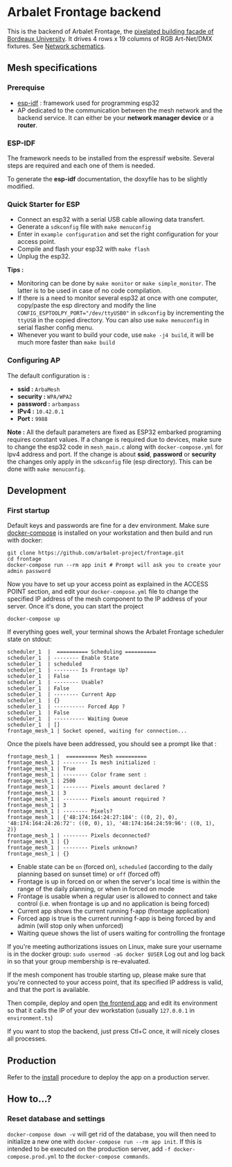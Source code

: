 # Arbalet Frontage backend

This is the backend of Arbalet Frontage, the [pixelated building facade of Bordeaux University](https://vimeo.com/arbalet/frontage). It drives 4 rows x 19 columns of RGB Art-Net/DMX fixtures. See [Network schematics](frontage.svg).



## Mesh  specifications

### Prerequise
- [esp-idf](https://github.com/espressif/esp-idf) : framework used for programming esp32
- AP dedicated to the communication between the mesh network and the backend service. It can either be your **network manager device** or a **router**.

### ESP-IDF
The framework needs to be installed from the espressif website. Several steps are required and each one of them is needed.

To generate the **esp-idf** documentation, the doxyfile has to be slightly modified.

### Quick Starter for ESP
- Connect an esp32 with a serial USB cable allowing data transfert.
- Generate a `sdkconfig` file with `make menuconfig`
- Enter in `example configuration` and set the right configuration for your access point.
- Compile and flash your esp32 with `make flash`
- Unplug the esp32.

**Tips :**
- Monitoring can be done by `make monitor` or `make simple_monitor`. The latter is to be used in case of no code compilation.
- If there is a need to monitor several esp32 at once with one computer, copy/paste the esp directory and modify the line `CONFIG_ESPTOOLPY_PORT="/dev/ttyUSB0"` in `sdkconfig` by incrementing the `ttyUSB` in the copied directory. You can also use `make menuconfig` in serial flasher config menu.
- Whenever you want to build your code, use `make -j4 build`, it will be much more faster than `make build`

### Configuring AP

The default configuration is :
- **ssid :**  `ArbaMesh`
- **security :** `WPA/WPA2`
- **password :** `arbampass`
- **IPv4 :** `10.42.0.1`
- **Port :** `9988`

**Note :** All the default parameters are fixed as ESP32 embarked programing requires constant values. If a change is required due to devices, make sure to change the esp32 code in `mesh_main.c` along with `docker-compose.yml` for Ipv4 address and port. If the change is about **ssid**, **password** or **security** the changes only apply in the `sdkconfig` file (esp directory). This can be done with `make menuconfig`.

## Development
### First startup
Default keys and passwords are fine for a dev environment.
Make sure [docker-compose](https://docs.docker.com/compose/) is installed on your workstation and then build and run with docker:
```
git clone https://github.com/arbalet-project/frontage.git
cd frontage
docker-compose run --rm app init # Prompt will ask you to create your admin password
```
Now you have to set up your access point as explained in the ACCESS POINT section, and edit your `docker-compose.yml` file to change the specified IP address of the mesh component to the IP address of your server. Once it's done, you can start the project
```
docker-compose up
```
If everything goes well, your terminal shows the Arbalet Frontage scheduler state on stdout:
```
scheduler_1  |  ========== Scheduling ==========
scheduler_1  | -------- Enable State
scheduler_1  | scheduled
scheduler_1  | -------- Is Frontage Up?
scheduler_1  | False
scheduler_1  | -------- Usable?
scheduler_1  | False
scheduler_1  | -------- Current App
scheduler_1  | {}
scheduler_1  | ---------- Forced App ?
scheduler_1  | False
scheduler_1  | ---------- Waiting Queue
scheduler_1  | []
frontage_mesh_1 | Socket opened, waiting for connection...
```
Once the pixels have been addressed, you should see a prompt like that :
```
frontage_mesh_1 |  ========== Mesh ==========
frontage_mesh_1 | -------- Is mesh initialized :
frontage_mesh_1 | True
frontage_mesh_1 | -------- Color frame sent :
frontage_mesh_1 | 2500
frontage_mesh_1 | -------- Pixels amount declared ?
frontage_mesh_1 | 3
frontage_mesh_1 | -------- Pixels amount required ?
frontage_mesh_1 | 3
frontage_mesh_1 | -------- Pixels?
frontage_mesh_1 | {'48:174:164:24:27:184': ((0, 2), 0), '48:174:164:24:26:72': ((0, 0), 1), '48:174:164:24:59:96': ((0, 1), 2)}
frontage_mesh_1 | -------- Pixels deconnected?
frontage_mesh_1 | {}
frontage_mesh_1 | -------- Pixels unknown?
frontage_mesh_1 | {}
```
* Enable state can be `on` (forced on), `scheduled` (according to the daily planning based on sunset time) or `off` (forced off)
* Frontage is up in forced on or when the server's local time is within the range of the daily planning, or when in forced on mode
* Frontage is usable when a regular user is allowed to connect and take control (i.e. when frontage is up and no application is being forced)
* Current app shows the current running f-app (frontage application)
* Forced app is true is the current running f-app is being forced by and admin (will stop only when unforced)
* Waiting queue shows the list of users waiting for controlling the frontage

If you're meeting authorizations issues on Linux, make sure your username is in the docker group: `sudo usermod -aG docker $USER` Log out and log back in so that your group membership is re-evaluated.

If the mesh component has trouble starting up, please make sure that you're connected to your access point, that its specified IP address is valid, and that the port is available.

Then compile, deploy and open [the frontend app](https://github.com/arbalet-project/frontage-frontend) and edit its environment so that it calls the IP of your dev workstation (usually `127.0.0.1` in `environment.ts`)

If you want to stop the backend, just press Ctl+C once, it will nicely closes all processes.

## Production
Refer to the [install](install) procedure to deploy the app on a production server.

## How to...?
### Reset database and settings
`docker-compose down -v` will get rid of the database, you will then need to initialize a new one with `docker-compose run --rm app init`. If this is intended to be executed on the production server, add `-f docker-compose.prod.yml` to the `docker-compose commands`.
